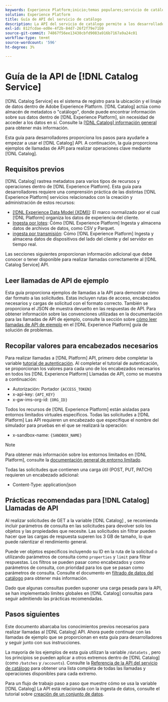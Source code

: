 ```yaml
---
keywords: Experience Platform;inicio;temas populares;servicio de catálogo;catálogo;servicio de catálogo;catálogo
solution: Experience Platform
title: Guía de API del servicio de catálogo
description: La API del servicio de catálogo permite a los desarrolladores administrar metadatos de conjuntos de datos en Adobe Experience Platform. Siga esta guía para aprender a realizar operaciones clave con la API.
exl-id: 812fcdae-ed0e-4f2b-84d7-26f2f79e71b9
source-git-commit: 74867f56ee13430cbfd9083a916b7167a9a24c01
workflow-type: tm+mt
source-wordcount: '596'
ht-degree: 3%

---
```


# Guía de la API de [!DNL Catalog Service]

[!DNL Catalog Service] es el sistema de registro para la ubicación y el linaje de datos dentro de Adobe Experience Platform. [!DNL Catalog] actúa como almacén de metadatos o &quot;catálogo&quot;, donde puede encontrar información sobre sus datos dentro de [!DNL Experience Platform], sin necesidad de acceder a los datos en sí. Consulte la [[!DNL Catalog] información general](../home.md) para obtener más información.

Esta guía para desarrolladores proporciona los pasos para ayudarle a empezar a usar el [!DNL Catalog] API. A continuación, la guía proporciona ejemplos de llamadas de API para realizar operaciones clave mediante [!DNL Catalog].

## Requisitos previos

[!DNL Catalog] rastrea metadatos para varios tipos de recursos y operaciones dentro de [!DNL Experience Platform]. Esta guía para desarrolladores requiere una comprensión práctica de las distintas [!DNL Experience Platform] servicios relacionados con la creación y administración de estos recursos:

* [[!DNL Experience Data Model (XDM)]](../../xdm/home.md): El marco normalizado por el cual [!DNL Platform] organiza los datos de experiencia del cliente.
* [Ingesta por lotes](../../ingestion/batch-ingestion/overview.md): Cómo [!DNL Experience Platform] Ingesta y almacena datos de archivos de datos, como CSV y Parquet.
* [ingesta por transmisión](../../ingestion/streaming-ingestion/overview.md): Cómo [!DNL Experience Platform] Ingesta y almacena datos de dispositivos del lado del cliente y del servidor en tiempo real.

Las secciones siguientes proporcionan información adicional que debe conocer o tener disponible para realizar llamadas correctamente al [!DNL Catalog Service] API.

## Leer llamadas de API de ejemplo

Esta guía proporciona ejemplos de llamadas a la API para demostrar cómo dar formato a las solicitudes. Estas incluyen rutas de acceso, encabezados necesarios y cargas de solicitud con el formato correcto. También se proporciona el JSON de muestra devuelto en las respuestas de API. Para obtener información sobre las convenciones utilizadas en la documentación para las llamadas de API de ejemplo, consulte la sección sobre [cómo leer llamadas de API de ejemplo](../../landing/troubleshooting.md#how-do-i-format-an-api-request) en el [!DNL Experience Platform] guía de solución de problemas.

## Recopilar valores para encabezados necesarios

Para realizar llamadas a [!DNL Platform] API, primero debe completar la variable [tutorial de autenticación](https://www.adobe.com/go/platform-api-authentication-en). Al completar el tutorial de autenticación, se proporcionan los valores para cada uno de los encabezados necesarios en todos los [!DNL Experience Platform] Llamadas de API, como se muestra a continuación:

* Autorización: Portador `{ACCESS_TOKEN}`
* x-api-key: `{API_KEY}`
* x-gw-ims-org-id: `{ORG_ID}`

Todos los recursos de [!DNL Experience Platform] están aisladas para entornos limitados virtuales específicos. Todas las solicitudes a [!DNL Platform] Las API requieren un encabezado que especifique el nombre del simulador para pruebas en el que se realizará la operación:

* x-sandbox-name: `{SANDBOX_NAME}`

>[!NOTE]
>
>Para obtener más información sobre los entornos limitados en [!DNL Platform], consulte la [documentación general de entorno limitado](../../sandboxes/home.md).

Todas las solicitudes que contienen una carga útil (POST, PUT, PATCH) requieren un encabezado adicional:

* Content-Type: application/json

## Prácticas recomendadas para [!DNL Catalog] Llamadas de API

Al realizar solicitudes de GET a la variable [!DNL Catalog] , se recomienda incluir parámetros de consulta en las solicitudes para devolver solo los objetos y las propiedades que necesite. Las solicitudes sin filtrar pueden hacer que las cargas de respuesta superen los 3 GB de tamaño, lo que puede ralentizar el rendimiento general.

Puede ver objetos específicos incluyendo su ID en la ruta de la solicitud o utilizando parámetros de consulta como `properties` y `limit` para filtrar respuestas. Los filtros se pueden pasar como encabezados y como parámetros de consulta, con prioridad para los que se pasan como parámetros de consulta. Consulte el documento en [filtrado de datos del catálogo](filter-data.md) para obtener más información.

Dado que algunas consultas pueden suponer una carga pesada para la API, se han implementado límites globales en [!DNL Catalog] consultas para seguir admitiendo las prácticas recomendadas.

## Pasos siguientes

Este documento abarcaba los conocimientos previos necesarios para realizar llamadas al [!DNL Catalog] API. Ahora puede continuar con las llamadas de ejemplo que se proporcionan en esta guía para desarrolladores y seguir junto con sus instrucciones.

La mayoría de los ejemplos de esta guía utilizan la variable `/dataSets` , pero los principios se pueden aplicar a otros extremos dentro de [!DNL Catalog] (como `/batches` y `/accounts`). Consulte la [Referencia de la API del servicio de catálogo](https://www.adobe.io/experience-platform-apis/references/catalog/) para obtener una lista completa de todas las llamadas y operaciones disponibles para cada extremo.

Para un flujo de trabajo paso a paso que muestre cómo se usa la variable [!DNL Catalog] La API está relacionada con la ingesta de datos, consulte el tutorial sobre [creación de un conjunto de datos](../datasets/create.md).
